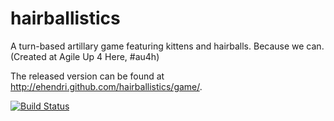 hairballistics
==============

A turn-based artillary game featuring kittens and hairballs. Because we can. (Created at Agile Up 4 Here, #au4h)

The released version can be found at <http://ehendri.github.com/hairballistics/game/>.

[![Build Status](https://secure.travis-ci.org/ehendri/hairballistics.png?branch=master)](http://travis-ci.org/ehendri/hairballistics)
